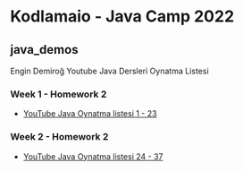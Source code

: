 # Kodlamaio - Java Camp 2022

## java_demos

Engin Demiroğ Youtube Java Dersleri Oynatma Listesi

### Week 1 - Homework 2

- [YouTube Java Oynatma listesi 1 - 23](https://www.youtube.com/watch?v=a8Fe2qbnYDM&list=PLqG356ExoxZUGwbqoJEKSMnaxVJe4Uvf8&index=2)

### Week 2 - Homework 2

- [YouTube Java Oynatma listesi 24 - 37](https://www.youtube.com/watch?v=XsIJn8pjdOM&list=PLqG356ExoxZUGwbqoJEKSMnaxVJe4Uvf8&index=25)
